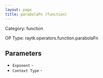 ```yaml
---
layout: page
title: parabolaFn (function)
---
```


Category: function

OP Type: raytk.operators.function.parabolaFn

## Parameters

* `Exponent` - 
* `Context Type` -
